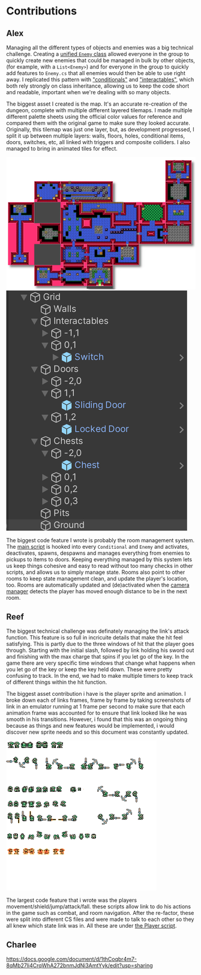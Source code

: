 # Contributions

## Alex

Managing all the different types of objects and enemies was a big technical challenge. Creating a [unified `Enemy` class](Assets/Scripts/Enemies/Enemy.cs) allowed everyone in the group to quickly create new enemies that could be managed in bulk by other objects, (for example, with a `List<Enemy>`) and for everyone in the group to quickly add features to `Enemy.cs` that all enemies would then be able to use right away. I replicated this pattern with ["conditionals"](Assets/Scripts/Conditionals/Conditional.cs) and ["interactables"](Assets/Scripts/Interactables/Interactable.cs), which both rely strongly on class inheritance, allowing us to keep the code short and readable, important when we're dealing with so many objects.

The biggest asset I created is the map. It's an accurate re-creation of the dungeon, complete with multiple different layered tilemaps. I made multiple different palette sheets using the official color values for reference and compared them with the original game to make sure they looked accurate. Originally, this tilemap was just one layer, but, as development progressed, I split it up between multiple layers: walls, floors, holes, conditional items, doors, switches, etc, all linked with triggers and composite colliders. I also managed to bring in animated tiles for effect.

![Full map](Contributions/map.png)
![Split tilemaps](Contributions/hierarchy.png)

The biggest code feature I wrote is probably the room management system. The [main script](Assets/Scripts/Utilities/Room.cs) is hooked into every `Conditional` and `Enemy` and activates, deactivates, spawns, despawns and manages everything from enemies to pickups to items to doors. Keeping everything managed by this system lets us keep things cohesive and easy to read without too many checks in other scripts, and allows us to simply manage state. Rooms also point to other rooms to keep state management clean, and update the player's location, too. Rooms are automatically updated and (de)activated when the [camera manager](Assets/Scripts/Utilities/CameraMovement.cs) detects the player has moved enough distance to be in the next room.


## Reef

The biggest technical challenge was definately managing the link's attack function. This feature is so full in incricuite details that make the hit feel satisfying. This is partly due to the three windows of hit that the player goes through. Starting with the initial slash, followed by link holding his sword out and finishing with the max charge that spins if you let go of the key. In the game there are very specific time windows that change what happens when you let go of the key or keep the key held down. These were pretty confusing to track. In the end, we had to make multiple timers to keep track of different things within the hit function.

The biggest asset contribution i have is the player sprite and animation. I broke down each of links frames, frame by frame by taking screenshots of link in an emulator running at 1 frame per second to make sure that each animation frame was accounted for to ensure that link looked like he was smooth in his transitions. However, i found that this was an ongoing thing because as things and new features would be implemented, i would discover new sprite needs and so this document was constantly updated.

![Sprite Sheet](Contributions/sprite_sheet.png)

The largest code feature that i wrote was the players movement/shield/jump/attack/fall. these scripts allow link to do his actions in the game such as combat, and room navigation. After the re-factor, these were split into different CS files and were made to talk to each other so they all knew which state link was in. All these are under [the Player script](Assets/Scripts/Player/Player.cs).


## Charlee

https://docs.google.com/document/d/1thCoqbr4m7-8qMb27li4CrqWhA272bnmJdNi3AmtYyk/edit?usp=sharing
